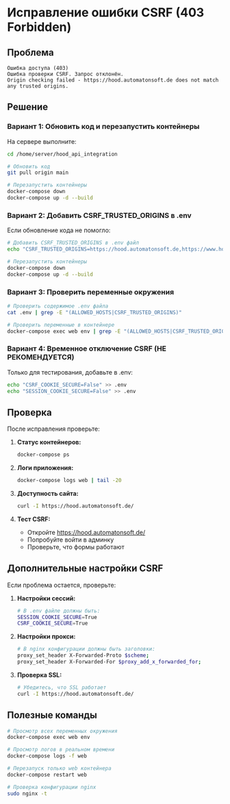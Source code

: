 # Исправление ошибки CSRF (403 Forbidden)

## Проблема
```
Ошибка доступа (403)
Ошибка проверки CSRF. Запрос отклонён.
Origin checking failed - https://hood.automatonsoft.de does not match any trusted origins.
```

## Решение

### Вариант 1: Обновить код и перезапустить контейнеры

На сервере выполните:

```bash
cd /home/server/hood_api_integration

# Обновить код
git pull origin main

# Перезапустить контейнеры
docker-compose down
docker-compose up -d --build
```

### Вариант 2: Добавить CSRF_TRUSTED_ORIGINS в .env

Если обновление кода не помогло:

```bash
# Добавить CSRF_TRUSTED_ORIGINS в .env файл
echo "CSRF_TRUSTED_ORIGINS=https://hood.automatonsoft.de,https://www.hood.automatonsoft.de" >> .env

# Перезапустить контейнеры
docker-compose down
docker-compose up -d --build
```

### Вариант 3: Проверить переменные окружения

```bash
# Проверить содержимое .env файла
cat .env | grep -E "(ALLOWED_HOSTS|CSRF_TRUSTED_ORIGINS)"

# Проверить переменные в контейнере
docker-compose exec web env | grep -E "(ALLOWED_HOSTS|CSRF_TRUSTED_ORIGINS)"
```

### Вариант 4: Временное отключение CSRF (НЕ РЕКОМЕНДУЕТСЯ)

Только для тестирования, добавьте в .env:
```bash
echo "CSRF_COOKIE_SECURE=False" >> .env
echo "SESSION_COOKIE_SECURE=False" >> .env
```

## Проверка

После исправления проверьте:

1. **Статус контейнеров:**
   ```bash
   docker-compose ps
   ```

2. **Логи приложения:**
   ```bash
   docker-compose logs web | tail -20
   ```

3. **Доступность сайта:**
   ```bash
   curl -I https://hood.automatonsoft.de/
   ```

4. **Тест CSRF:**
   - Откройте https://hood.automatonsoft.de/
   - Попробуйте войти в админку
   - Проверьте, что формы работают

## Дополнительные настройки CSRF

Если проблема остается, проверьте:

1. **Настройки сессий:**
   ```bash
   # В .env файле должны быть:
   SESSION_COOKIE_SECURE=True
   CSRF_COOKIE_SECURE=True
   ```

2. **Настройки прокси:**
   ```bash
   # В nginx конфигурации должны быть заголовки:
   proxy_set_header X-Forwarded-Proto $scheme;
   proxy_set_header X-Forwarded-For $proxy_add_x_forwarded_for;
   ```

3. **Проверка SSL:**
   ```bash
   # Убедитесь, что SSL работает
   curl -I https://hood.automatonsoft.de/
   ```

## Полезные команды

```bash
# Просмотр всех переменных окружения
docker-compose exec web env

# Просмотр логов в реальном времени
docker-compose logs -f web

# Перезапуск только web контейнера
docker-compose restart web

# Проверка конфигурации nginx
sudo nginx -t
```
